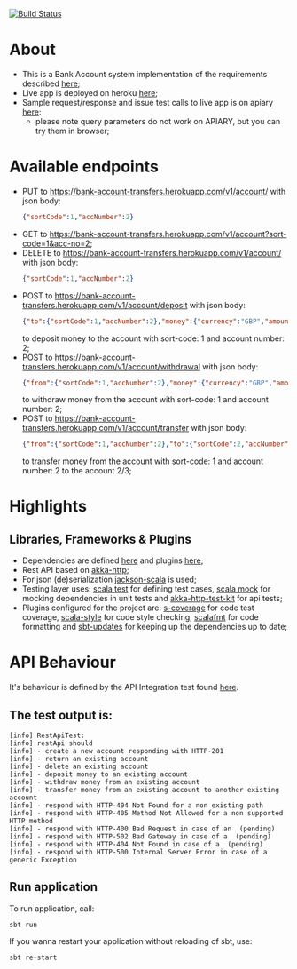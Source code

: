 [![Build Status](https://travis-ci.org/OlegEfrem/bank-account.svg?branch=master)](https://travis-ci.org/OlegEfrem/bank-account)

# About
* This is a Bank Account system implementation of the requirements described [here](Assignment.pdf);
* Live app is deployed on heroku [here](https://bank-account-transfers.herokuapp.com/info);
* Sample request/response and issue test calls to live app is on apiary [here](https://bankaccount8.docs.apiary.io/#):
  - please note query parameters do not work on APIARY, but you can try them in browser;

# Available endpoints
- PUT to https://bank-account-transfers.herokuapp.com/v1/account/ with json body:
    ```json
    {"sortCode":1,"accNumber":2}
    ```
- GET to https://bank-account-transfers.herokuapp.com/v1/account?sort-code=1&acc-no=2;
- DELETE to https://bank-account-transfers.herokuapp.com/v1/account/ with json body:
    ```json
    {"sortCode":1,"accNumber":2}
    ```
- POST to https://bank-account-transfers.herokuapp.com/v1/account/deposit with json body:
    ```json
    {"to":{"sortCode":1,"accNumber":2},"money":{"currency":"GBP","amount":20}}
    ```
    to deposit money to the account with sort-code: 1 and account number: 2;
- POST to https://bank-account-transfers.herokuapp.com/v1/account/withdrawal with json body:
    ```json
    {"from":{"sortCode":1,"accNumber":2},"money":{"currency":"GBP","amount":20}}
    ```
    to withdraw money from the account with sort-code: 1 and account number: 2;
- POST to https://bank-account-transfers.herokuapp.com/v1/account/transfer with json body:
    ```json
    {"from":{"sortCode":1,"accNumber":2},"to":{"sortCode":2,"accNumber":-3},"money":{"currency":"GBP","amount":20}}
    ```
    to transfer money from the account with sort-code: 1 and account number: 2 to the account 2/3;

# Highlights
## Libraries, Frameworks & Plugins
* Dependencies are defined [here](build.sbt) and 
plugins [here](/project/plugins.sbt);
* Rest API based on [akka-http](https://doc.akka.io/docs/akka-http/10.1.7/introduction.html?language=scala);
* For json (de)serialization [jackson-scala](https://github.com/FasterXML/jackson-module-scala) is used;
* Testing layer uses: [scala test](http://www.scalatest.org/) for defining test cases, [scala mock](http://scalamock.org/) for mocking dependencies in unit tests and 
[akka-http-test-kit](https://doc.akka.io/docs/akka-http/10.1.7/routing-dsl/testkit.html?language=scala) for api tests;
* Plugins configured for the project are: [s-coverage](https://github.com/scoverage/sbt-scoverage) for code test coverage, [scala-style](http://www.scalastyle.org/) for code style checking,
[scalafmt](https://scalameta.org/scalafmt/) for code formatting and [sbt-updates](https://github.com/rtimush/sbt-updates) for keeping up the dependencies up to date;

# API Behaviour
It's behaviour is defined by the API Integration test found [here](/src/test/scala/com/oef/bank/account/infrastructure/inbound/http/RestApiTest.scala).
## The test output is: 
```aidl
[info] RestApiTest:
[info] restApi should
[info] - create a new account responding with HTTP-201
[info] - return an existing account
[info] - delete an existing account
[info] - deposit money to an existing account
[info] - withdraw money from an existing account
[info] - transfer money from an existing account to another existing account
[info] - respond with HTTP-404 Not Found for a non existing path
[info] - respond with HTTP-405 Method Not Allowed for a non supported HTTP method
[info] - respond with HTTP-400 Bad Request in case of an  (pending)
[info] - respond with HTTP-502 Bad Gateway in case of a  (pending)
[info] - respond with HTTP-404 Not Found in case of a  (pending)
[info] - respond with HTTP-500 Internal Server Error in case of a generic Exception

```
## Run application
To run application, call:
```
sbt run
```
If you wanna restart your application without reloading of sbt, use:
```
sbt re-start
```